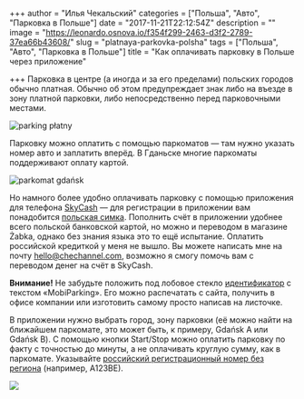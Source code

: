 +++
author = "Илья Чекальский"
categories = ["Польша", "Авто", "Парковка в Польше"]
date = "2017-11-21T22:12:54Z"
description = ""
image = "https://leonardo.osnova.io/f354f299-2463-d3f2-2789-37ea66b43608/"
slug = "platnaya-parkovka-polsha"
tags = ["Польша", "Авто", "Парковка в Польше"]
title = "Как оплачивать парковку в Польше через приложение"

+++
Парковка в центре (а иногда и за его пределами) польских городов обычно платная. Обычно об этом предупреждает знак либо на въезде в зону платной парковки, либо непосредственно перед парковочными местами.

![parking płatny](https://leonardo.osnova.io/f74533df-e1e5-f04f-4bad-69c4ea5e6baa/)

Парковку можно оплатить с помощью паркоматов — там нужно указать номер авто и заплатить вперёд. В Гданьске многие паркоматы поддерживают оплату картой.

![parkomat gdańsk](https://leonardo.osnova.io/c98c57ca-f709-2377-c82c-553601557472/)

Но намного более удобно оплачивать парковку с помощью приложения для телефона [SkyCash](http://www.skycash.com/mobiparking-skycash/) — для регистрации в приложении вам понадобится [польская симка](https://chechannel.com/play-nicnieprzepada/). Пополнить счёт в приложении удобнее всего польской банковской картой, но можно и переводом в магазине Żabka, однако без знания языка это то ещё испытание. Оплатить российской кредиткой у меня не вышло. Вы можете написать мне на почту [hello@chechannel.com](mailto:hello@chechannel.com), возможно я смогу помочь вам с переводом денег на счёт в SkyCash.

**Внимание!** Не забудьте положить под лобовое стекло [идентификатор](http://www.skycash.com/wp-content//uploads/2017/09/SkyCash-identyfikator-mobiparking-2017.pdf) с текстом «MobiParking». Его можно распечатать с сайта, получить в офисе компании или изготовить самому просто написав на листочке.

В приложении нужно выбрать город, зону парковки (её можно найти на ближайшем паркомате, это может быть, к примеру, Gdańsk A или Gdańsk B). С помощью кнопки Start/Stop можно оплатить парковку по факту с точностью до минуты, а не оплачивать круглую сумму, как в паркомате. Указывайте [российский регистрационный номер без региона](https://chechannel.com/how-to-enter-license-plate-number-in-poland/) (например, А123ВЕ).

![](https://leonardo.osnova.io/f354f299-2463-d3f2-2789-37ea66b43608/-/preview/1280/)